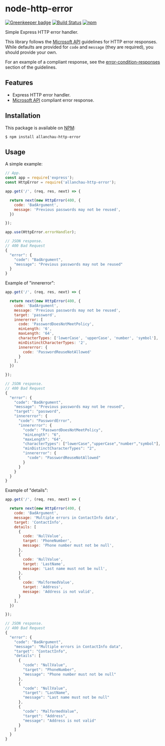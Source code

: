 # node-http-error

[![Greenkeeper badge](https://badges.greenkeeper.io/allanchau/node-http-error.svg)](https://greenkeeper.io/)
[![Build Status](https://img.shields.io/travis/allanchau/node-http-error.svg)](https://travis-ci.org/allanchau/node-http-error)
[![npm](https://img.shields.io/npm/v/allanchau-http-error.svg)](https://www.npmjs.com/package/allanchau-http-error)

Simple Express HTTP error handler.

This library follows the [Microsoft API](https://github.com/Microsoft/api-guidelines/blob/vNext/Guidelines.md#51-errors) guidelines for HTTP error responses. While defaults are provided for `code` and `message` (they are required), you should provide your own.

For an example of a compliant response, see the  [error-condition-responses](https://github.com/Microsoft/api-guidelines/blob/vNext/Guidelines.md#7102-error-condition-responses) section of the guidelines.

## Features

- Express HTTP error handler.
- [Microsoft API](https://github.com/Microsoft/api-guidelines/blob/vNext/Guidelines.md#51-errors) compliant error response.

## Installation

This package is available on [NPM](https://www.npmjs.com/package/allanchau-http-error):

  ```shell
  $ npm install allanchau-http-error
  ```

## Usage

A simple example:

```javascript
// App.
const app = require('express');
const HttpError = require('allanchau-http-error');

app.get('/', (req, res, next) => {

  return next(new HttpError(400, {
    code: 'BadArgument',
    message: 'Previous passwords may not be reused',
  })

});

app.use(HttpError.errorHandler);

// JSON response.
// 400 Bad Request
{
  "error": {
    "code": "BadArgument",
    "message": "Previous passwords may not be reused"
  }
}
```

Example of "innererror":

```javascript
app.get('/', (req, res, next) => {

  return next(new HttpError(400, {
    code: 'BadArgument',
    message: 'Previous passwords may not be reused',
    target: 'password',
    innererror: [
      code: 'PasswordDoesNotMeetPolicy',
      minLength: '6',
      maxLength: '64',
      characterTypes: ['lowerCase', 'upperCase', 'number', 'symbol'],
      minDistinctCharacterTypes: '2',
      innererror: {
        code: 'PasswordReuseNotAllowed'
      }
    ],
  })

});

// JSON response.
// 400 Bad Request
{
  "error": {
    "code": "BadArgument",
    "message": "Previous passwords may not be reused",
    "target": "password",
    "innererror": {
      "code": "PasswordError",
      "innererror": {
        "code": "PasswordDoesNotMeetPolicy",
        "minLength": "6",
        "maxLength": "64",
        "characterTypes": ["lowerCase","upperCase","number","symbol"],
        "minDistinctCharacterTypes": "2",
        "innererror": {
          "code": "PasswordReuseNotAllowed"
        }
      }
    }
  }
}
```

Example of "details":

```javascript
app.get('/', (req, res, next) => {

  return next(new HttpError(400, {
    code: 'BadArgument',
    message: 'Multiple errors in ContactInfo data',
    target: 'ContactInfo',
    details: [
      {
        code: 'NullValue',
        target: 'PhoneNumber',
        message: 'Phone number must not be null',
      },
      {
        code: 'NullValue',
        target: 'LastName',
        message: 'Last name must not be null',
      },
      {
        code: 'MalformedValue',
        target: 'Address',
        message: 'Address is not valid',
      }
    ],
  })

});

// JSON response.
// 400 Bad Request
{
  "error": {
    "code": "BadArgument",
    "message": "Multiple errors in ContactInfo data",
    "target": "ContactInfo",
    "details": [
      {
        "code": "NullValue",
        "target": "PhoneNumber",
        "message": "Phone number must not be null"
      },
      {
        "code": "NullValue",
        "target": "LastName",
        "message": "Last name must not be null"
      },
      {
        "code": "MalformedValue",
        "target": "Address",
        "message": "Address is not valid"
      }
    ]
  }
}
```
